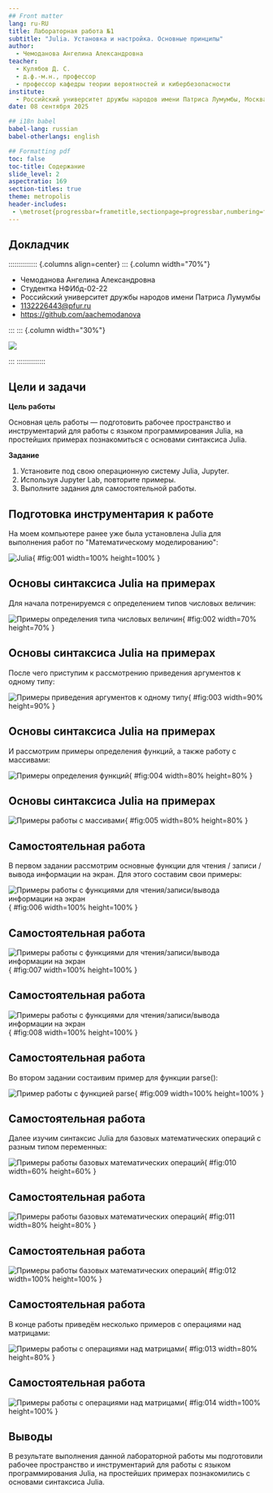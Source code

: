 ```yaml
---
## Front matter
lang: ru-RU
title: Лабораторная работа №1
subtitle: "Julia. Установка и настройка. Основные принципы"
author:
  - Чемоданова Ангелина Александровна
teacher:
  - Кулябов Д. С.
  - д.ф.-м.н., профессор
  - профессор кафедры теории вероятностей и кибербезопасности 
institute:
  - Российский университет дружбы народов имени Патриса Лумумбы, Москва, Россия
date: 08 сентября 2025

## i18n babel
babel-lang: russian
babel-otherlangs: english

## Formatting pdf
toc: false
toc-title: Содержание
slide_level: 2
aspectratio: 169
section-titles: true
theme: metropolis
header-includes:
 - \metroset{progressbar=frametitle,sectionpage=progressbar,numbering=fraction}
---
```


## Докладчик

:::::::::::::: {.columns align=center}
::: {.column width="70%"}

  * Чемоданова Ангелина Александровна
  * Cтудентка НФИбд-02-22
  * Российский университет дружбы народов имени Патриса Лумумбы
  * [1132226443@pfur.ru](mailto:1132226443@pfur.ru)
  * <https://github.com/aachemodanova>

:::
::: {.column width="30%"}

![](./image/angelina.jpg)

:::
::::::::::::::

## Цели и задачи

**Цель работы**

Основная цель работы — подготовить рабочее пространство и инструментарий для работы с языком программирования Julia, на простейших примерах познакомиться с основами синтаксиса Julia.

**Задание**

1. Установите под свою операционную систему Julia, Jupyter.
2. Используя Jupyter Lab, повторите примеры.
3. Выполните задания для самостоятельной работы.

## Подготовка инструментария к работе

На моем компьютере ранее уже была установлена Julia для выполнения работ по "Математическому моделированию":

![Julia](image/14.png){ #fig:001 width=100% height=100% }

## Основы синтаксиса Julia на примерах

Для начала потренируемся с определением типов числовых величин:

![Примеры определения типа числовых величин](image/1.png){ #fig:002 width=70% height=70% }

## Основы синтаксиса Julia на примерах

После чего приступим к рассмотрению приведения аргументов к одному типу:

![Примеры приведения аргументов к одному типу](image/2.png){ #fig:003 width=90% height=90% }

## Основы синтаксиса Julia на примерах

И рассмотрим примеры определения функций, а также работу с массивами:

![Примеры определения функций](image/3.png){ #fig:004 width=80% height=80% }

## Основы синтаксиса Julia на примерах

![Примеры работы с массивами](image/4.png){ #fig:005 width=80% height=80% }

## Самостоятельная работа

В первом задании рассмотрим основные функции для чтения / записи / вывода информации на экран. Для этого составим свои примеры:

![Примеры работы с функциями для чтения/записи/вывода информации на экран](image/5.png){ #fig:006 width=100% height=100% }

## Самостоятельная работа

![Примеры работы с функциями для чтения/записи/вывода информации на экран](image/6.png){ #fig:007 width=100% height=100% }

## Самостоятельная работа

![Примеры работы с функциями для чтения/записи/вывода информации на экран](image/7.png){ #fig:008 width=100% height=100% }

## Самостоятельная работа

Во втором задании состаивим пример для функции parse():

![Пример работы с функцией parse](image/8.png){ #fig:009 width=100% height=100% }

## Самостоятельная работа

Далее изучим синтаксис Julia для базовых математических операций с разным типом переменных:

![Примеры работы базовых математических операций](image/9.png){ #fig:010 width=60% height=60% }

## Самостоятельная работа

![Примеры работы базовых математических операций](image/10.png){ #fig:011 width=80% height=80% }

## Самостоятельная работа

![Примеры работы базовых математических операций](image/11.png){ #fig:012 width=100% height=100% }

## Самостоятельная работа

В конце работы приведём несколько примеров с операциями над матрицами:

![Примеры работы с операциями над матрицами](image/12.png){ #fig:013 width=80% height=80% }

## Самостоятельная работа

![Примеры работы с операциями над матрицами](image/13.png){ #fig:014 width=100% height=100% }

## Выводы

В результате выполнения данной лабораторной работы мы подготовили рабочее пространство и инструментарий для работы с языком программирования Julia, на простейших примерах познакомились с основами синтаксиса Julia.
